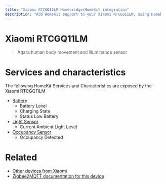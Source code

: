 ```yaml
---
title: "Xiaomi RTCGQ11LM Homebridge/HomeKit integration"
description: "Add HomeKit support to your Xiaomi RTCGQ11LM, using Homebridge, Zigbee2MQTT and homebridge-z2m."
---
```

<!---
This file has been GENERATED using src/docgen/docgen.ts
DO NOT EDIT THIS FILE MANUALLY!
-->
# Xiaomi RTCGQ11LM
> Aqara human body movement and illuminance sensor


# Services and characteristics
The following HomeKit Services and Characteristics are exposed by
the Xiaomi RTCGQ11LM

* [Battery](../../battery.md)
  * Battery Level
  * Charging State
  * Status Low Battery
* [Light Sensor](../../sensors.md)
  * Current Ambient Light Level
* [Occupancy Sensor](../../sensors.md)
  * Occupancy Detected


# Related
* [Other devices from Xiaomi](../index.md#xiaomi)
* [Zigbee2MQTT documentation for this device](https://www.zigbee2mqtt.io/devices/RTCGQ11LM.html)